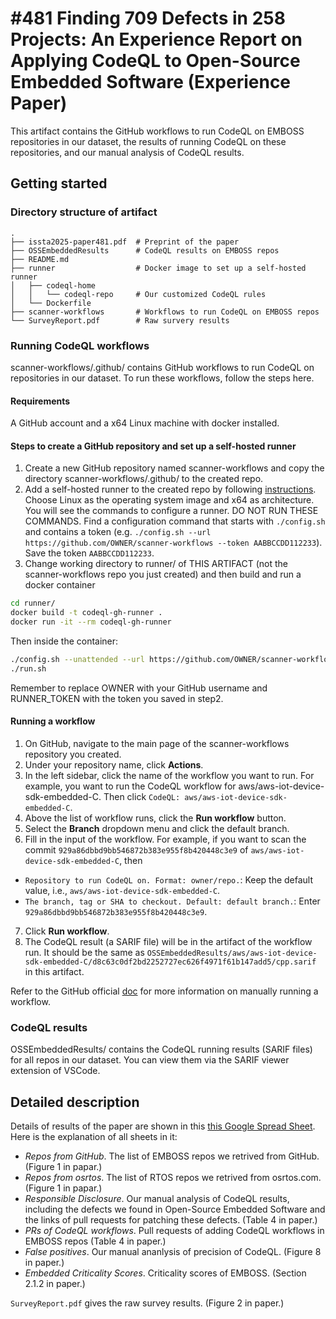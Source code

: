# #481 Finding 709 Defects in 258 Projects: An Experience Report on Applying CodeQL to Open-Source Embedded Software (Experience Paper)
This artifact contains the GitHub workflows to run CodeQL on EMBOSS repositories in our dataset, the results of running CodeQL on these repositories, and our manual analysis of CodeQL results.

## Getting started
### Directory structure of artifact
```
.
├── issta2025-paper481.pdf  # Preprint of the paper
├── OSSEmbeddedResults      # CodeQL results on EMBOSS repos
├── README.md
├── runner                  # Docker image to set up a self-hosted runner
│   ├── codeql-home
│   │   └── codeql-repo     # Our customized CodeQL rules
│   └── Dockerfile
├── scanner-workflows       # Workflows to run CodeQL on EMBOSS repos
└── SurveyReport.pdf        # Raw survery results
```
### Running CodeQL workflows
scanner-workflows/.github/ contains GitHub workflows to run CodeQL on repositories in our dataset. To run these workflows, follow the steps here.

#### Requirements
A GitHub account and a x64 Linux machine with docker installed.

#### Steps to create a GitHub repository and set up a self-hosted runner
1. Create a new GitHub repository named scanner-workflows and copy the directory scanner-workflows/.github/ to the created repo.
2. Add a self-hosted runner to the created repo by following [instructions](https://docs.github.com/en/actions/hosting-your-own-runners/managing-self-hosted-runners/adding-self-hosted-runners). Choose Linux as the operating system image and x64 as architecture.
You will see the commands to configure a runner. DO NOT RUN THESE COMMANDS.
Find a configuration command that starts with `./config.sh` and contains a token (e.g. `./config.sh --url https://github.com/OWNER/scanner-workflows --token AABBCCDD112233`). Save the token `AABBCCDD112233`.
3. Change working directory to runner/ of THIS ARTIFACT (not the scanner-workflows repo you just created) and then build and run a docker container
``` bash
cd runner/
docker build -t codeql-gh-runner .
docker run -it --rm codeql-gh-runner
```
Then inside the container:
``` bash
./config.sh --unattended --url https://github.com/OWNER/scanner-workflows --token RUNNER_TOKEN
./run.sh
```
Remember to replace OWNER with your GitHub username and RUNNER_TOKEN with the token you saved in step2.

#### Running a workflow
1. On GitHub, navigate to the main page of the scanner-workflows repository you created.
2. Under your repository name, click **Actions**.
3. In the left sidebar, click the name of the workflow you want to run. For example, you want to run the CodeQL workflow for aws/aws-iot-device-sdk-embedded-C. Then click `CodeQL: aws/aws-iot-device-sdk-embedded-C`.
4. Above the list of workflow runs, click the **Run workflow** button.
5. Select the **Branch** dropdown menu and click the default branch.
6. Fill in the input of the workflow. For example, if you want to scan the commit `929a86dbbd9bb546872b383e955f8b420448c3e9` of `aws/aws-iot-device-sdk-embedded-C`, then
  - `Repository to run CodeQL on. Format: owner/repo.`: Keep the default value, i.e., `aws/aws-iot-device-sdk-embedded-C`.
  - `The branch, tag or SHA to checkout. Default: default branch.`: Enter `929a86dbbd9bb546872b383e955f8b420448c3e9`.
7. Click **Run workflow**.
8. The CodeQL result (a SARIF file) will be in the artifact of the workflow run. It should be the same as `OSSEmbeddedResults/aws/aws-iot-device-sdk-embedded-C/d8c63c0df2bd2252727ec626f4971f61b147add5/cpp.sarif` in this artifact.

Refer to the GitHub official [doc](https://docs.github.com/en/actions/managing-workflow-runs-and-deployments/managing-workflow-runs/manually-running-a-workflow?tool=webui) for more information on manually running a workflow.



### CodeQL results
OSSEmbeddedResults/ contains the CodeQL running results (SARIF files) for all repos in our dataset.
You can view them via the SARIF viewer extension of VSCode.

## Detailed description
Details of results of the paper are shown in this [this Google Spread Sheet](https://docs.google.com/spreadsheets/d/11x4Jx2jIqCrq_V7TPbyGm86Zq4OQ-_MvqQbSjBWO5tA/edit?usp=sharing). Here is the explanation of all sheets in it:

* *Repos from GitHub*. The list of EMBOSS repos we retrived from GitHub. (Figure 1 in papar.)
* *Repos from osrtos*. The list of RTOS repos we retrived from osrtos.com. (Figure 1 in papar.)
* *Responsible Disclosure*. Our manual analysis of CodeQL results, including the defects we found in Open-Source Embedded Software and the links of pull requests for patching these defects. (Table 4 in paper.)
* *PRs of CodeQL workflows*. Pull requests of adding CodeQL workflows in EMBOSS repos (Table 4 in paper.)
* *False positives*. Our manual ananlysis of precision of CodeQL. (Figure 8 in paper.)
* *Embedded Criticality Scores*. Criticality scores of EMBOSS. (Section 2.1.2 in paper.)


`SurveyReport.pdf` gives the raw survey results. (Figure 2 in paper.)